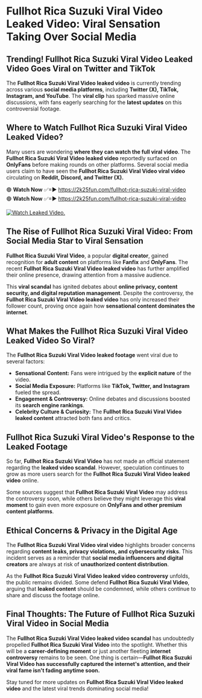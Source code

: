 # Fullhot Rica Suzuki Viral Video Leaked Video: Viral Sensation Taking Over Social Media

## **Trending! Fullhot Rica Suzuki Viral Video Leaked Video Goes Viral on Twitter and TikTok**
The **Fullhot Rica Suzuki Viral Video leaked video** is currently trending across various **social media platforms**, including **Twitter (X), TikTok, Instagram, and YouTube**. The **viral clip** has sparked massive online discussions, with fans eagerly searching for the **latest updates** on this controversial footage.

## **Where to Watch Fullhot Rica Suzuki Viral Video Leaked Video?**
Many users are wondering **where they can watch the full viral video**. The **Fullhot Rica Suzuki Viral Video leaked video** reportedly surfaced on **OnlyFans** before making rounds on other platforms. Several social media users claim to have seen the **Fullhot Rica Suzuki Viral Video viral video** circulating on **Reddit, Discord, and Twitter (X).**

🟢 **Watch Now** ✅=► https://2k25fun.com/fullhot-rica-suzuki-viral-video  
🟢 **Watch Now** ✅=► https://2k25fun.com/fullhot-rica-suzuki-viral-video  

[![Watch Leaked Video.](https://miro.medium.com/v2/resize:fit:828/format:webp/1*cilzJN44JGOrTw9NJCrNHA.gif "Watch Leaked Video")](https://2k25fun.com/fullhot-rica-suzuki-viral-video)

## **The Rise of Fullhot Rica Suzuki Viral Video: From Social Media Star to Viral Sensation**
**Fullhot Rica Suzuki Viral Video**, a popular **digital creator**, gained recognition for **adult content** on platforms like **Fanfix** and **OnlyFans**. The recent **Fullhot Rica Suzuki Viral Video leaked video** has further amplified their online presence, drawing attention from a massive audience.

This **viral scandal** has ignited debates about **online privacy, content security, and digital reputation management**. Despite the controversy, the **Fullhot Rica Suzuki Viral Video leaked video** has only increased their follower count, proving once again how **sensational content dominates the internet**.

## **What Makes the Fullhot Rica Suzuki Viral Video Leaked Video So Viral?**
The **Fullhot Rica Suzuki Viral Video leaked footage** went viral due to several factors:
- **Sensational Content:** Fans were intrigued by the **explicit nature** of the video.
- **Social Media Exposure:** Platforms like **TikTok, Twitter, and Instagram** fueled the spread.
- **Engagement & Controversy:** Online debates and discussions boosted its **search engine rankings**.
- **Celebrity Culture & Curiosity:** The **Fullhot Rica Suzuki Viral Video leaked content** attracted both fans and critics.

## **Fullhot Rica Suzuki Viral Video's Response to the Leaked Footage**
So far, **Fullhot Rica Suzuki Viral Video** has not made an official statement regarding the **leaked video scandal**. However, speculation continues to grow as more users search for the **Fullhot Rica Suzuki Viral Video leaked video** online.

Some sources suggest that **Fullhot Rica Suzuki Viral Video** may address the controversy soon, while others believe they might leverage this **viral moment** to gain even more exposure on **OnlyFans and other premium content platforms**.

## **Ethical Concerns & Privacy in the Digital Age**
The **Fullhot Rica Suzuki Viral Video viral video** highlights broader concerns regarding **content leaks, privacy violations, and cybersecurity risks**. This incident serves as a reminder that **social media influencers and digital creators** are always at risk of **unauthorized content distribution**.

As the **Fullhot Rica Suzuki Viral Video leaked video controversy** unfolds, the public remains divided. Some defend **Fullhot Rica Suzuki Viral Video**, arguing that **leaked content** should be condemned, while others continue to share and discuss the footage online.

## **Final Thoughts: The Future of Fullhot Rica Suzuki Viral Video in Social Media**
The **Fullhot Rica Suzuki Viral Video leaked video scandal** has undoubtedly propelled **Fullhot Rica Suzuki Viral Video** into the spotlight. Whether this will be a **career-defining moment** or just another fleeting **internet controversy** remains to be seen. One thing is certain—**Fullhot Rica Suzuki Viral Video has successfully captured the internet's attention, and their viral fame isn't fading anytime soon.**

Stay tuned for more updates on **Fullhot Rica Suzuki Viral Video leaked video** and the latest viral trends dominating social media!